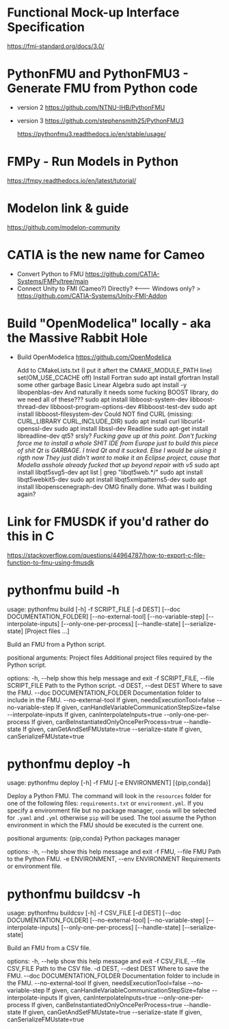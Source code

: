 

# Functional Mock-up Interface Specification
  https://fmi-standard.org/docs/3.0/

# PythonFMU and PythonFMU3 - Generate FMU from Python code
  * version 2
    https://github.com/NTNU-IHB/PythonFMU
  * version 3
    https://github.com/stephensmith25/PythonFMU3

    https://pythonfmu3.readthedocs.io/en/stable/usage/

# FMPy - Run Models in Python
  https://fmpy.readthedocs.io/en/latest/tutorial/

# Modelon link & guide
  https://github.com/modelon-community

# CATIA is the new name for Cameo 
  * Convert Python to FMU
    https://github.com/CATIA-Systems/FMPy/tree/main
  * Connect Unity to FMI (Cameo?)  Directly?              <--- Windows only?  >
    https://github.com/CATIA-Systems/Unity-FMI-Addon

# Build "OpenModelica" locally - aka the Massive Rabbit Hole
  * Build OpenModelica
    https://github.com/OpenModelica

    Add to CMakeLists.txt (I put it aftert the CMAKE_MODULE_PATH line)
      set(OM_USE_CCACHE off)
    Install Fortran
      sudo apt install gfortran
    Install some other garbage Basic Linear Algebra
      sudo apt install -y libopenblas-dev
    And naturally it needs some fucking BOOST library, do we need all of these???
      sudo apt install libboost-system-dev libboost-thread-dev libboost-program-options-dev #libboost-test-dev
      sudo apt install libboost-filesystem-dev
    Could NOT find CURL (missing: CURL_LIBRARY CURL_INCLUDE_DIR)
      sudo apt install curl libcurl4-openssl-dev
      sudo apt install libssl-dev
    Readline
      sudo apt-get install libreadline-dev
    qt5?  srsly?
    *Fucking gave up at this point.  Don't fucking force me to install a whole SHIT IDE from Europe just to build this piece of shit*
    *Qt is GARBAGE.  I tried Qt and it sucked. Else I would be uising it rigth now*
    *They just didn't want to make it an Eclipse project, cause that Modella asshole already fucked that up beyond repair with v5*
      sudo apt install libqt5svg5-dev
      apt list | grep "libqt5web.*/"
      sudo apt install libqt5webkit5-dev
      sudo apt install libqt5xmlpatterns5-dev
      sudo apt install libopenscenegraph-dev
      OMG finally done.  What was I building again?


# Link for FMUSDK if you'd rather do this in C
https://stackoverflow.com/questions/44964787/how-to-export-c-file-function-to-fmu-using-fmusdk

# pythonfmu build -h 

usage: pythonfmu build [-h] -f SCRIPT_FILE [-d DEST]
                       [--doc DOCUMENTATION_FOLDER] [--no-external-tool]
                       [--no-variable-step] [--interpolate-inputs]
                       [--only-one-per-process] [--handle-state]
                       [--serialize-state]
                       [Project files ...]

Build an FMU from a Python script.

positional arguments:
  Project files         Additional project files required by the Python
                        script.

options:
  -h, --help            show this help message and exit
  -f SCRIPT_FILE, --file SCRIPT_FILE
                        Path to the Python script.
  -d DEST, --dest DEST  Where to save the FMU.
  --doc DOCUMENTATION_FOLDER
                        Documentation folder to include in the FMU.
  --no-external-tool    If given, needsExecutionTool=false
  --no-variable-step    If given, canHandleVariableCommunicationStepSize=false
  --interpolate-inputs  If given, canInterpolateInputs=true
  --only-one-per-process
                        If given, canBeInstantiatedOnlyOncePerProcess=true
  --handle-state        If given, canGetAndSetFMUstate=true
  --serialize-state     If given, canSerializeFMUstate=true


# pythonfmu deploy -h 

usage: pythonfmu deploy [-h] -f FMU [-e ENVIRONMENT] [{pip,conda}]

Deploy a Python FMU. The command will look in the `resources` folder for one
of the following files: `requirements.txt` or `environment.yml`. If you
specify a environment file but no package manager, `conda` will be selected
for `.yaml` and `.yml` otherwise `pip` will be used. The tool assume the
Python environment in which the FMU should be executed is the current one.

positional arguments:
  {pip,conda}           Python packages manager

options:
  -h, --help            show this help message and exit
  -f FMU, --file FMU    Path to the Python FMU.
  -e ENVIRONMENT, --env ENVIRONMENT
                        Requirements or environment file.


# pythonfmu buildcsv -h 

usage: pythonfmu buildcsv [-h] -f CSV_FILE [-d DEST]
                          [--doc DOCUMENTATION_FOLDER] [--no-external-tool]
                          [--no-variable-step] [--interpolate-inputs]
                          [--only-one-per-process] [--handle-state]
                          [--serialize-state]

Build an FMU from a CSV file.

options:
  -h, --help            show this help message and exit
  -f CSV_FILE, --file CSV_FILE
                        Path to the CSV file.
  -d DEST, --dest DEST  Where to save the FMU.
  --doc DOCUMENTATION_FOLDER
                        Documentation folder to include in the FMU.
  --no-external-tool    If given, needsExecutionTool=false
  --no-variable-step    If given, canHandleVariableCommunicationStepSize=false
  --interpolate-inputs  If given, canInterpolateInputs=true
  --only-one-per-process
                        If given, canBeInstantiatedOnlyOncePerProcess=true
  --handle-state        If given, canGetAndSetFMUstate=true
  --serialize-state     If given, canSerializeFMUstate=true
